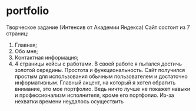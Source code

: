 # portfolio
Творческое задание (Интенсив от Академии Яндекса)
Сайт состоит из 7 страниц:
  1) Главная;
  2) Обо мне;
  3) Контактная информация;
  4) 4 страницы кейсы с работами. 
В своей работе я пытался достичь золотой середины. Простота и функциональность. Сайт получился простым для использования обычным пользователем и достаточно информативным. Главный акцент, на который я хотел обратить внимание, это мое портфолио. Ведь ничто лучше не покажет навыки и профессионализм исполнителя, кроме его портфолио.
Из-за нехватки времени неудалось осуществить 
